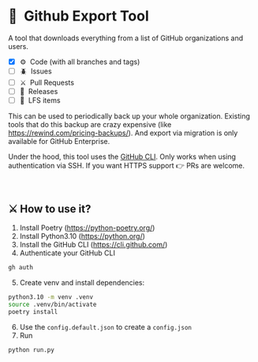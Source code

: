 # 💾 &nbsp;Github Export Tool

A tool that downloads everything from a list of GitHub organizations and users.

-   [x] ⚙️ &nbsp;Code (with all branches and tags)
-   [ ] 🪲 &nbsp;Issues
-   [ ] ⚔️ &nbsp;Pull Requests
-   [ ] 📍 &nbsp;Releases
-   [ ] 🚛 &nbsp;LFS items

This can be used to periodically back up your whole organization. Existing tools that do this backup are crazy expensive (like https://rewind.com/pricing-backups/). And export via migration is only available for GitHub Enterprise.

Under the hood, this tool uses the [GitHub CLI](https://cli.github.com/). Only works when using authentication via SSH. If you want HTTPS support 👉 PRs are welcome.

<br/>

## ⚔️ How to use it?

1. Install Poetry (https://python-poetry.org/)
2. Install Python3.10 (https://python.org/)
3. Install the GitHub CLI (https://cli.github.com/)
4. Authenticate your GitHub CLI

```bash
gh auth
```

5. Create venv and install dependencies:

```bash
python3.10 -m venv .venv
source .venv/bin/activate
poetry install
```

6. Use the `config.default.json` to create a `config.json`
7. Run

```bash
python run.py
```
